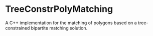 # TreeConstrPolyMatching
A C++ implementation for the matching of polygons based on a tree-constrained bipartite matching solution.
